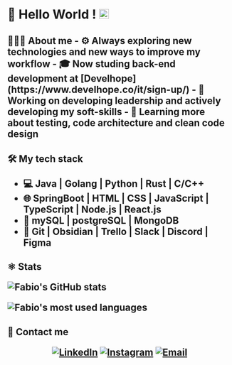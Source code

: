 <h1> 👋 Hello World !  <img src="https://github.com/TheDudeThatCode/TheDudeThatCode/blob/master/Assets/Earth.gif" width="22px">
<h2> 🧑🏻‍💻 About me
- ⚙️ Always exploring new technologies and new ways to improve my workflow
- 🎓 Now studing back-end development at [Develhope](https://www.develhope.co/it/sign-up/)
- 💼 Working on developing leadership and actively developing my soft-skills
- 🌱 Learning more about testing, code architecture and clean code design

<h2> 🛠️ My tech stack

- 💻 Java | Golang | Python | Rust | C/C++
- 🌐 SpringBoot | HTML | CSS | JavaScript | TypeScript | Node.js | React.js
- 📜 mySQL | postgreSQL | MongoDB
- 🔧 Git | Obsidian | Trello | Slack | Discord | Figma

<h2> ⚛️ Stats

![Fabio's GitHub stats](https://github-readme-stats.vercel.app/api?username=BananaPilot&hide=["stars"]&show_icons=true)

![Fabio's most used languages](https://github-readme-stats.vercel.app/api/top-langs/?username=BananaPilot&theme=buefy&layout=compact)

<h2> 🤝 Contact me

<p align="center">
<a href="https://www.linkedin.com/in/fabio-petrosillo-650b04266/"><img alt="LinkedIn" src="https://img.shields.io/badge/LinkedIn-Fabio%20Petrosillo%20-blue?style=flat-square&logo=linkedin"></a>
<a href="https://www.instagram.com/fabio_petrosillo/"><img alt="Instagram" src="https://img.shields.io/badge/Instagram-fabio_petrosillo-yellow?style=flat-square&logo=instagram"></a>
<a href="mailto:fabiopetrosillo2@gmail.com"><img alt="Email" src="https://img.shields.io/badge/Email-fabiopetrosillo2@gmail.com-red?style=flat-square&logo=gmail"></a>
